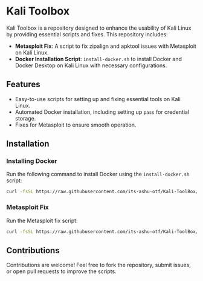 # Kali Toolbox

Kali Toolbox is a repository designed to enhance the usability of Kali Linux by providing essential scripts and fixes. This repository includes:

- **Metasploit Fix**: A script to fix zipalign and apktool issues with Metasploit on Kali Linux.
- **Docker Installation Script**: `install-docker.sh` to install Docker and Docker Desktop on Kali Linux with necessary configurations.

## Features
- Easy-to-use scripts for setting up and fixing essential tools on Kali Linux.
- Automated Docker installation, including setting up `pass` for credential storage.
- Fixes for Metasploit to ensure smooth operation.

## Installation

### Installing Docker
Run the following command to install Docker using the `install-docker.sh` script:
```bash
curl -fsSL https://raw.githubusercontent.com/its-ashu-otf/Kali-ToolBox/refs/heads/main/Install-Docker.sh | sudo bash
```

### Metasploit Fix
Run the Metasploit fix script:
```bash
curl -fsSL https://raw.githubusercontent.com/its-ashu-otf/Kali-ToolBox/refs/heads/main/metasploit_fix.sh | bash
```


## Contributions
Contributions are welcome! Feel free to fork the repository, submit issues, or open pull requests to improve the scripts.

